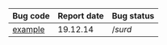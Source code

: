 |Bug code|Report date|Bug status|
|----|----|----|
|[example](https://github.com/wjcwqc/ACAOJ/blob/master/ReferenceSrc/README.md)|19.12.14|$/surd$|
